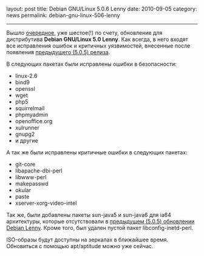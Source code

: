 layout: post
title: Debian GNU/Linux 5.0.6 Lenny
date: 2010-09-05
category: news
permalink: debian-gnu-linux-506-lenny

---

Вышло [очередное](http://www.debian.org/News/2010/20100904 "Анонс Debian Lenny 5.0.6"), уже шестое(!) по счету, обновление для дистрибутива **Debian GNU/Linux 5.0 Lenny**. Как всегда, в него входят все исправления ошибок и критичных уязвимостей, внесенные после появления [предыдущего (5.0.5) релиза](http://debianworld.ru/news/debian-gnulinux-505-lenny/ "Релиз Debian GNU/Linux 5.0.5 Lenny").  

<!-- more -->

В следующих пакетах были исправлены ошибки в безопасности:

  * linux-2.6
  * bind9
  * openssl
  * wget
  * php5
  * squirrelmail
  * phpmyadmin
  * openoffice.org
  * xulrunner
  * gnupg2
  * и другие

А так же были исправлены критичные ошибки в следующих пакетах:

  * git-core
  * libapache-dbi-perl
  * libwww-perl
  * makepasswd
  * okular
  * paste
  * xserver-xorg-video-intel

Так же, были добавлены пакеты sun-java5 и sun-java6 для ia64 архитектуры, которые отсутствовали в [предыдущем (5.0.5) обновлении Debian Lenny](http://debianworld.ru/news/debian-gnulinux-505-lenny/ "Обновление 5.0.5 для Debian GNU/Linux Lenny"). Кроме того, был удален пустой пакет libconfig-inetd-perl.

ISO-образы будут доступны на зеркалах в ближайшее время. Обновиться с помощью apt/aptitude можно уже сейчас.

